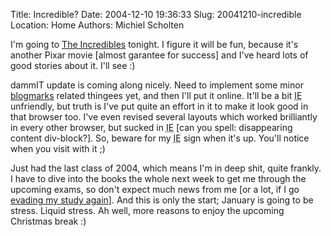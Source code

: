 Title: Incredible?
Date: 2004-12-10 19:36:33
Slug: 20041210-incredible
Location: Home
Authors: Michiel Scholten

<p>I'm going to <a href="http://www.imdb.com/title/tt0317705/">The Incredibles</a> tonight. I figure it will be fun, because it's another Pixar movie [almost garantee for success] and I've heard lots of good stories about it. I'll see :)</p>
<p>dammIT update is coming along nicely. Need to implement some minor <a href="blogmarks.php">blogmarks</a> related thingees yet, and then I'll put it online. It'll be a bit <acronym title="Internet Exploder">IE</acronym> unfriendly, but truth is I've put quite an effort in it to make it look good in that browser too. I've even revised several layouts which worked brilliantly in every other browser, but sucked in <acronym title="Internet Exploder">IE</acronym> [can you spell: disappearing content div-block?]. So, beware for my <acronym title="Internet Exploder">IE</acronym> sign when it's up. You'll notice when you visit with it ;)</p>
<p>Just had the last class of 2004, which means I'm in deep shit, quite frankly. I have to dive into the books the whole next week to get me through the upcoming exams, so don't expect much news from me [or a lot, if I go <a href="index.php?rantid=69">evading my study again</a>]. And this is only the start; January is going to be stress. Liquid stress. Ah well, more reasons to enjoy the upcoming Christmas break :)</p>